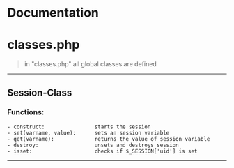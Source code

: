 # Documentation

# classes.php
> in "classes.php" all global classes are defined
---
## Session-Class
### Functions:
    - construct:                starts the session
    - set(varname, value):      sets an session variable
    - get(varname):             returns the value of session variable
    - destroy:                  unsets and destroys session
    - isset:                    checks if $_SESSION['uid'] is set
---